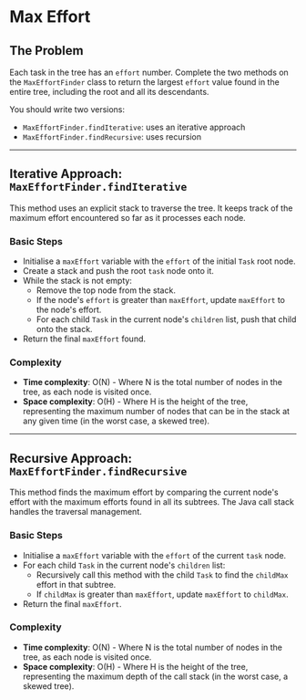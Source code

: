 # Max Effort

## The Problem

Each task in the tree has an `effort` number. Complete the two methods on the `MaxEffortFinder` class to return the
largest `effort` value found in the entire tree, including the root and all its descendants.

You should write two versions:

* `MaxEffortFinder.findIterative`: uses an iterative approach
* `MaxEffortFinder.findRecursive`: uses recursion

---

## Iterative Approach: `MaxEffortFinder.findIterative`

This method uses an explicit stack to traverse the tree. It keeps track
of the maximum effort encountered so far as it processes each node.

### Basic Steps

* Initialise a `maxEffort` variable with the `effort` of the initial `Task` root node.
* Create a stack and push the root `task` node onto it.
* While the stack is not empty:
    * Remove the top node from the stack.
    * If the node's `effort` is greater than `maxEffort`, update `maxEffort` to the node's effort.
    * For each child `Task` in the current node's `children` list, push that child onto the stack.
* Return the final `maxEffort` found.

### Complexity

* **Time complexity**: O(N) - Where N is the total number of nodes in the tree, as each node is visited once.
* **Space complexity**: O(H) - Where H is the height of the tree, representing the maximum number of nodes that can be
  in the stack at any given time (in the worst case, a skewed tree).

---

## Recursive Approach: `MaxEffortFinder.findRecursive`

This method finds the maximum effort by comparing the current node's effort with the maximum efforts found in all its
subtrees. The Java call stack handles the traversal management.

### Basic Steps

* Initialise a `maxEffort` variable with the `effort` of the current `task` node.
* For each child `Task` in the current node's `children` list:
    * Recursively call this method with the child `Task` to find the `childMax` effort in that subtree.
    * If `childMax` is greater than `maxEffort`, update `maxEffort` to `childMax`.
* Return the final `maxEffort`.

### Complexity

* **Time complexity**: O(N) - Where N is the total number of nodes in the tree, as each node is visited once.
* **Space complexity**: O(H) - Where H is the height of the tree, representing the maximum depth of the call stack (in
  the worst case, a skewed tree).